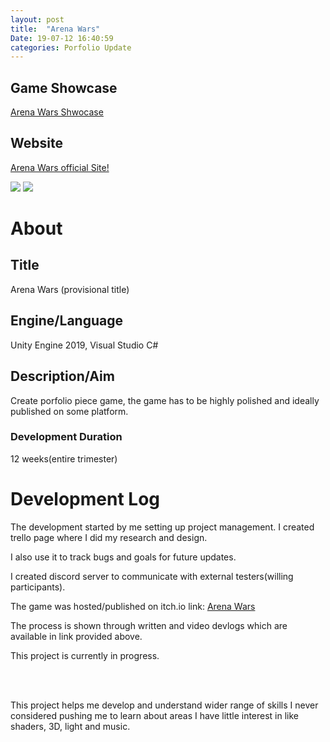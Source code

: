 ```yaml
---
layout: post
title:  "Arena Wars"
Date: 19-07-12 16:40:59 
categories: Porfolio Update
---
```


<h2><b>Game Showcase</b></h2>
<p><a href="https://www.youtube.com/watch?v=h_sBWEypyRE&t=24s">Arena Wars Shwocase</a></p>
<h2>Website</h2>
<p><a href="https://dominikwaldowski.itch.io/arenawars">Arena Wars official Site!</a></p>
<img src="https://i.imgur.com/5kGTu5i.png">
<img src="https://i.imgur.com/R4avU8Q.png">
<h1><b>About</b></h1>
<h2><b>Title</b></h2>
<p>Arena Wars (provisional title)</p>
<h2><b>Engine/Language</b></h2>
<p>Unity Engine 2019, Visual Studio C# </p>
<h2><b> Description/Aim</b></h2>
<p>Create porfolio piece game, the game has to be highly polished and ideally published on some platform.</p>
<h3>Development Duration</h3>
<p>12 weeks(entire trimester)</p>
<h1><b>Development Log</b></h1>
<p>The development started by me setting up project management. I created trello page where I did my research and design.</p>
<p>I also use it to track bugs and goals for future updates.</p>
<p>I created discord server to communicate with external testers(willing participants).</p>
<p>The game was hosted/published on itch.io link: <a href="https://dominikwaldowski.itch.io/arenawars">Arena Wars</a></p>
<p>The process is shown through written and video devlogs which are available in link provided above.</p>
<p>This project is currently in progress.</p>
<br></br>
<p>This project helps me develop and understand wider range of skills I never considered pushing me to learn about areas I have little interest in like shaders, 3D, light and music.
</p>

<br></br>
<p>

